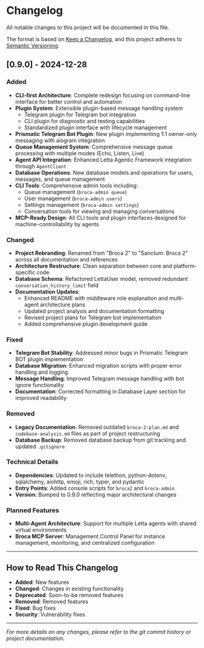 # Changelog

All notable changes to this project will be documented in this file.

The format is based on [Keep a Changelog](https://keepachangelog.com/en/1.0.0/),
and this project adheres to [Semantic Versioning](https://semver.org/spec/v2.0.0.html).

## [0.9.0] - 2024-12-28

### Added
- **CLI-first Architecture**: Complete redesign focusing on command-line interface for better control and automation
- **Plugin System**: Extensible plugin-based message handling system
  - Telegram plugin for Telegram bot integration
  - CLI plugin for diagnostic and testing capabilities
  - Standardized plugin interface with lifecycle management
- **Prismatic Telegram Bot Plugin**: New plugin implementing 1:1 owner-only messaging with aiogram integration
- **Queue Management System**: Comprehensive message queue processing with multiple modes (Echo, Listen, Live)
- **Agent API Integration**: Enhanced Letta Agentic Framework integration through `AgentClient`
- **Database Operations**: New database models and operations for users, messages, and queue management
- **CLI Tools**: Comprehensive admin tools including:
  - Queue management (`broca-admin queue`)
  - User management (`broca-admin users`)
  - Settings management (`broca-admin settings`)
  - Conversation tools for viewing and managing conversations
- **MCP-Ready Design**: All CLI tools and plugin interfaces designed for machine-controllability by agents

### Changed
- **Project Rebranding**: Renamed from "Broca 2" to "Sanctum: Broca 2" across all documentation and references
- **Architecture Restructure**: Clean separation between core and platform-specific code
- **Database Schema**: Refactored LettaUser model, removed redundant `conversation_history_limit` field
- **Documentation Updates**: 
  - Enhanced README with middleware role explanation and multi-agent architecture plans
  - Updated project analysis and documentation formatting
  - Revised project plans for Telegram bot implementation
  - Added comprehensive plugin development guide

### Fixed
- **Telegram Bot Stability**: Addressed minor bugs in Prismatic Telegram BOT plugin implementation
- **Database Migration**: Enhanced migration scripts with proper error handling and logging
- **Message Handling**: Improved Telegram message handling with bot ignore functionality
- **Documentation**: Corrected formatting in Database Layer section for improved readability

### Removed
- **Legacy Documentation**: Removed outdated `broca-2-plan.md` and `codebase-analysis.md` files as part of project restructuring
- **Database Backup**: Removed database backup from git tracking and updated `.gitignore`

### Technical Details
- **Dependencies**: Updated to include telethon, python-dotenv, sqlalchemy, aiohttp, emoji, rich, typer, and pydantic
- **Entry Points**: Added console scripts for `broca2` and `broca-admin`
- **Version**: Bumped to 0.9.0 reflecting major architectural changes

### Planned Features
- **Multi-Agent Architecture**: Support for multiple Letta agents with shared virtual environments
- **Broca MCP Server**: Management Control Panel for instance management, monitoring, and centralized configuration

---

## How to Read This Changelog

- **Added**: New features
- **Changed**: Changes in existing functionality
- **Deprecated**: Soon-to-be removed features
- **Removed**: Removed features
- **Fixed**: Bug fixes
- **Security**: Vulnerability fixes

---

*For more details on any changes, please refer to the git commit history or project documentation.*